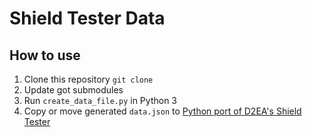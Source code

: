 # Shield Tester Data

## How to use

1. Clone this repository `git clone`
2. Update got submodules
3. Run `create_data_file.py` in Python 3
4. Copy or move generated `data.json` to [Python port of D2EA's Shield Tester](https://github.com/DownToEarthAstronomy/D2EA_Shield_tester)